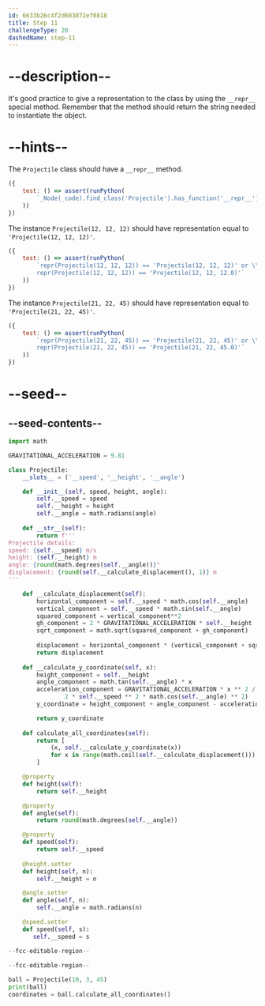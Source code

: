 ```yaml
---
id: 6633b26c4f2d603072ef0818
title: Step 11
challengeType: 20
dashedName: step-11
---
```


# --description--

It's good practice to give a representation to the class by using the `__repr__` special method. Remember that the method should return the string needed to instantiate the object.

# --hints--

The `Projectile` class should have a `__repr__` method.

```js
({
    test: () => assert(runPython(
        `_Node(_code).find_class('Projectile').has_function('__repr__')`
    ))
})
```

The instance `Projectile(12, 12, 12)` should have representation equal to `'Projectile(12, 12, 12)'`.

```js
({
    test: () => assert(runPython(
        `repr(Projectile(12, 12, 12)) == 'Projectile(12, 12, 12)' or \\
        repr(Projectile(12, 12, 12)) == 'Projectile(12, 12, 12.0)'`
    ))
})
```

The instance `Projectile(21, 22, 45)` should have representation equal to `'Projectile(21, 22, 45)'`.

```js
({
    test: () => assert(runPython(
        `repr(Projectile(21, 22, 45)) == 'Projectile(21, 22, 45)' or \\
        repr(Projectile(21, 22, 45)) == 'Projectile(21, 22, 45.0)'`
    ))
})
```

# --seed--

## --seed-contents--

```py
import math

GRAVITATIONAL_ACCELERATION = 9.81

class Projectile:
    __slots__ = ('__speed', '__height', '__angle')

    def __init__(self, speed, height, angle):
        self.__speed = speed
        self.__height = height
        self.__angle = math.radians(angle)
        
    def __str__(self):
        return f'''
Projectile details:
speed: {self.__speed} m/s
height: {self.__height} m
angle: {round(math.degrees(self.__angle))}°
displacement: {round(self.__calculate_displacement(), 1)} m
'''

    def __calculate_displacement(self):
        horizontal_component = self.__speed * math.cos(self.__angle)
        vertical_component = self.__speed * math.sin(self.__angle)
        squared_component = vertical_component**2
        gh_component = 2 * GRAVITATIONAL_ACCELERATION * self.__height
        sqrt_component = math.sqrt(squared_component + gh_component)
        
        displacement = horizontal_component * (vertical_component + sqrt_component) / GRAVITATIONAL_ACCELERATION
        return displacement
        
    def __calculate_y_coordinate(self, x):
        height_component = self.__height
        angle_component = math.tan(self.__angle) * x
        acceleration_component = GRAVITATIONAL_ACCELERATION * x ** 2 / (
                2 * self.__speed ** 2 * math.cos(self.__angle) ** 2)
        y_coordinate = height_component + angle_component - acceleration_component

        return y_coordinate
    
    def calculate_all_coordinates(self):
        return [
            (x, self.__calculate_y_coordinate(x))
            for x in range(math.ceil(self.__calculate_displacement()))
        ]

    @property
    def height(self):
        return self.__height

    @property
    def angle(self):
        return round(math.degrees(self.__angle))

    @property
    def speed(self):
        return self.__speed
    
    @height.setter
    def height(self, n):
        self.__height = n

    @angle.setter
    def angle(self, n):
        self.__angle = math.radians(n)

    @speed.setter
    def speed(self, s):
       self.__speed = s

--fcc-editable-region--
    
--fcc-editable-region--

ball = Projectile(10, 3, 45)
print(ball)
coordinates = ball.calculate_all_coordinates()

   
```
